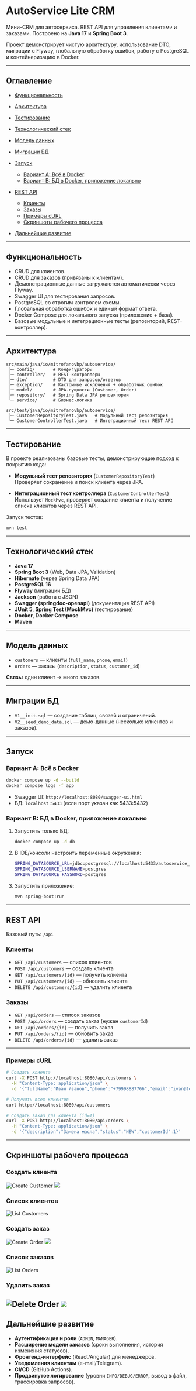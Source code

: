 # AutoService Lite CRM

Мини-CRM для автосервиса. REST API для управления клиентами и заказами.
Построено на **Java 17** и **Spring Boot 3**.

Проект демонстрирует чистую архитектуру, использование DTO, миграции с Flyway, глобальную обработку ошибок, работу с PostgreSQL и контейнеризацию в Docker.

---

## Оглавление

* [Функциональность](#функциональность)
* [Архитектура](#архитектура)
* [Тестирование](#тестирование)
* [Технологический стек](#технологический-стек)
* [Модель данных](#модель-данных)
* [Миграции БД](#миграции-бд)
* [Запуск](#запуск)

    * [Вариант A: Всё в Docker](#вариант-a-всё-в-docker)
    * [Вариант B: БД в Docker, приложение локально](#вариант-b-бд-в-docker-приложение-локально)
* [REST API](#rest-api)

    * [Клиенты](#клиенты)
    * [Заказы](#заказы)
    * [Примеры cURL](#примеры-curl)
    * [Скриншоты рабочего процесса](#скриншоты-рабочего-процесса)
* [Дальнейшие развитие](#дальнейшие-развитие)

---

## Функциональность

* CRUD для клиентов.
* CRUD для заказов (привязаны к клиентам).
* Демонстрационные данные загружаются автоматически через Flyway.
* Swagger UI для тестирования запросов.
* PostgreSQL со строгим контролем схемы.
* Глобальная обработка ошибок и единый формат ответа.
* Docker Compose для локального запуска (приложение + база).
* Базовые модульные и интеграционные тесты (репозиторий, REST-контроллер).

---

## Архитектура

```
src/main/java/io/mitrofanovbp/autoservice/
 ├─ config/       # Конфигураторы
 ├─ controller/   # REST-контроллеры
 ├─ dto/          # DTO для запросов/ответов
 ├─ exception/    # Кастомные исключения + обработчик ошибок
 ├─ model/        # JPA-сущности (Customer, Order)
 ├─ repository/   # Spring Data JPA репозитории
 └─ service/      # Бизнес-логика
 
src/test/java/io/mitrofanovbp/autoservice/
 ├─ CustomerRepositoryTest.java   # Модульный тест репозитория
 └─ CustomerControllerTest.java   # Интеграционный тест REST API
```

---

## Тестирование

В проекте реализованы базовые тесты, демонстрирующие подход к покрытию кода:

* **Модульный тест репозитория** (`CustomerRepositoryTest`)  
  Проверяет сохранение и поиск клиента через JPA.

* **Интеграционный тест контроллера** (`CustomerControllerTest`)  
  Использует `MockMvc`, проверяет создание клиента и получение списка клиентов через REST API.

Запуск тестов:
```bash
mvn test
```

---

## Технологический стек

* **Java 17**
* **Spring Boot 3** (Web, Data JPA, Validation)
* **Hibernate** (через Spring Data JPA)
* **PostgreSQL 16**
* **Flyway** (миграции БД)
* **Jackson** (работа с JSON)
* **Swagger (springdoc-openapi)** (документация REST API)
* **JUnit 5**, **Spring Test (MockMvc)** (тестирование)
* **Docker**, **Docker Compose**
* **Maven**


---

## Модель данных

* `customers` — клиенты (`full_name`, `phone`, `email`)
* `orders` — заказы (`description`, `status`, `customer_id`)

**Связь:** один клиент → много заказов.

---

## Миграции БД

* `V1__init.sql` — создание таблиц, связей и ограничений.
* `V2__seed_demo_data.sql` — демо-данные (несколько клиентов и заказов).

---

## Запуск

### Вариант A: Всё в Docker

```bash
docker compose up -d --build
docker compose logs -f app
```

* Swagger UI: `http://localhost:8080/swagger-ui.html`
* БД: `localhost:5433` (если порт указан как 5433:5432)

### Вариант B: БД в Docker, приложение локально

1. Запустить только БД:

   ```bash
   docker compose up -d db
   ```
2. В IDE/консоли настроить переменные окружения:

   ```bash
   SPRING_DATASOURCE_URL=jdbc:postgresql://localhost:5433/autoservice_lite
   SPRING_DATASOURCE_USERNAME=postgres
   SPRING_DATASOURCE_PASSWORD=postgres
   ```
3. Запустить приложение:

   ```bash
   mvn spring-boot:run
   ```

---

## REST API

Базовый путь: `/api`

### Клиенты

* `GET /api/customers` — список клиентов
* `POST /api/customers` — создать клиента
* `GET /api/customers/{id}` — получить клиента
* `PUT /api/customers/{id}` — обновить клиента
* `DELETE /api/customers/{id}` — удалить клиента

### Заказы

* `GET /api/orders` — список заказов
* `POST /api/orders` — создать заказ (нужен `customerId`)
* `GET /api/orders/{id}` — получить заказ
* `PUT /api/orders/{id}` — обновить заказ
* `DELETE /api/orders/{id}` — удалить заказ

---

### Примеры cURL

```bash
# Создать клиента
curl -X POST http://localhost:8080/api/customers \
  -H "Content-Type: application/json" \
  -d '{"fullName":"Иван Иванов","phone":"+79998887766","email":"ivan@test.com"}'

# Получить всех клиентов
curl http://localhost:8080/api/customers

# Создать заказ для клиента (id=1)
curl -X POST http://localhost:8080/api/orders \
  -H "Content-Type: application/json" \
  -d '{"description":"Замена масла","status":"NEW","customerId":1}'
```
---
## Скриншоты рабочего процесса

### Создать клиента
![Create Customer](workflow_screenshots/create_customer.png)
![](workflow_screenshots/create_customer_result.png)

### Список клиентов
![List Customers](workflow_screenshots/get_customers.png)

### Создать заказ
![Create Order](workflow_screenshots/create_order.png)
![](workflow_screenshots/create_order_result.png)

### Список заказов
![List Orders](workflow_screenshots/get_orders.png)

### Удалить заказ
![Delete Order](workflow_screenshots/delete_order.png)
![](workflow_screenshots/get_orders_after_delete.png)
---

## Дальнейшие развитие

* **Аутентификация и роли** (`ADMIN`, `MANAGER`).
* **Расширение модели заказов** (сроки выполнения, история изменения статусов).
* **Фронтенд-интерфейс** (React/Angular) для менеджеров.
* **Уведомления клиентам** (e-mail/Telegram).
* **CI/CD** (GitHub Actions).
* **Продвинутое логирование** (уровни `INFO/DEBUG/ERROR`, вывод в файл, трассировка запросов).

